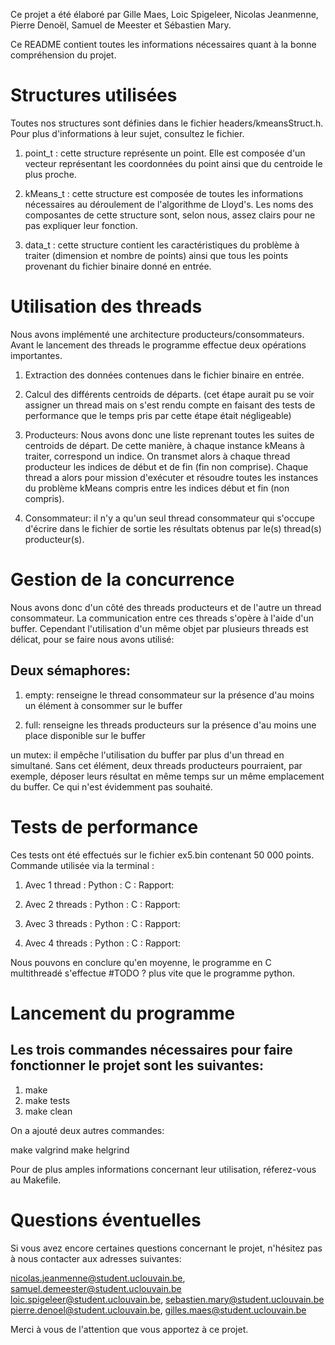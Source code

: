 Ce projet a été élaboré par Gille Maes, Loic Spigeleer, Nicolas Jeanmenne, Pierre Denoël, Samuel de Meester et Sébastien
Mary.

Ce README contient toutes les informations nécessaires quant à la bonne compréhension du projet.

# Structures utilisées

Toutes nos structures sont définies dans le fichier headers/kmeansStruct.h. Pour plus d'informations à leur sujet,
consultez le fichier.

1. point_t : cette structure représente un point. Elle est composée d'un vecteur représentant les coordonnées du point
   ainsi que du centroide le plus proche.

1. kMeans_t : cette structure est composée de toutes les informations nécessaires au déroulement de l'algorithme de
   Lloyd's. Les noms des composantes de cette structure sont, selon nous, assez clairs pour ne pas expliquer leur
   fonction.

1. data_t : cette structure contient les caractéristiques du problème à traiter (dimension et nombre de points)
   ainsi que tous les points provenant du fichier binaire donné en entrée.

# Utilisation des threads

Nous avons implémenté une architecture producteurs/consommateurs. Avant le lancement des threads le programme effectue
deux opérations importantes.

1. Extraction des données contenues dans le fichier binaire en entrée.

1. Calcul des différents centroids de départs. (cet étape aurait pu se voir assigner un thread mais on s'est rendu
   compte en faisant des tests de performance que le temps pris par cette étape était négligeable)

1. Producteurs: Nous avons donc une liste reprenant toutes les suites de centroids de départ. De cette manière, à chaque
   instance kMeans à traiter, correspond un indice. On transmet alors à chaque thread producteur les indices de début et
   de fin (fin non comprise). Chaque thread a alors pour mission d'exécuter et résoudre toutes les instances du problème
   kMeans compris entre les indices début et fin (non compris).

1. Consommateur: il n'y a qu'un seul thread consommateur qui s'occupe d'écrire dans le fichier de sortie les résultats
   obtenus par le(s) thread(s) producteur(s).

# Gestion de la concurrence

Nous avons donc d'un côté des threads producteurs et de l'autre un thread consommateur. La communication entre ces
threads s'opère à l'aide d'un buffer. Cependant l'utilisation d'un même objet par plusieurs threads est délicat, pour se
faire nous avons utilisé:

## Deux sémaphores:

1. empty: renseigne le thread consommateur sur la présence d'au moins un élément à consommer sur le buffer

1. full: renseigne les threads producteurs sur la présence d'au moins une place disponible sur le buffer

un mutex: il empêche l'utilisation du buffer par plus d'un thread en simultané. Sans cet élément, deux threads
producteurs pourraient, par exemple, déposer leurs résultat en même temps sur un même emplacement du buffer. Ce qui
n'est évidemment pas souhaité.

# Tests de performance

Ces tests ont été effectués sur le fichier ex5.bin contenant 50 000 points. Commande utilisée via la terminal :

1. Avec 1 thread :
   Python :
   C      :
   Rapport:

1. Avec 2 threads :
   Python :
   C      :
   Rapport:

1. Avec 3 threads :
   Python :
   C      :
   Rapport:

1. Avec 4 threads :
   Python :
   C      :
   Rapport:

Nous pouvons en conclure qu'en moyenne, le programme en C multithreadé s'effectue #TODO ? plus vite que le programme
python.

# Lancement du programme

## Les trois commandes nécessaires pour faire fonctionner le projet sont les suivantes:

1. make
1. make tests
1. make clean

On a ajouté deux autres commandes:

make valgrind make helgrind

Pour de plus amples informations concernant leur utilisation, réferez-vous au Makefile.

# Questions éventuelles

Si vous avez encore certaines questions concernant le projet, n'hésitez pas à nous contacter aux adresses suivantes:

nicolas.jeanmenne@student.uclouvain.be, samuel.demeester@student.uclouvain.be loic.spigeleer@student.uclouvain.be,
sebastien.mary@student.uclouvain.be pierre.denoel@student.uclouvain.be, gilles.maes@student.uclouvain.be

Merci à vous de l'attention que vous apportez à ce projet.